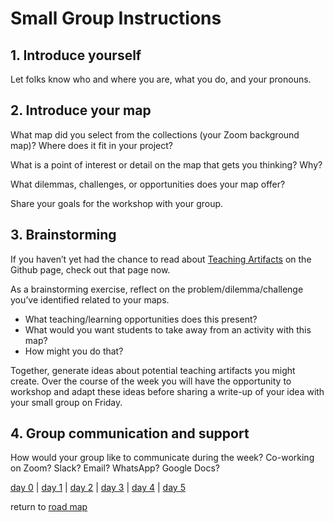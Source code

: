 # Small Group Instructions  
## 1. Introduce yourself 

Let folks know who and where you are, what you do, and your pronouns.  

## 2. Introduce your map  
What map did you select from the collections (your Zoom background map)?  Where does it fit in your project?  

What is a point of interest or detail on the map that gets you thinking? Why?  

What dilemmas, challenges, or opportunities does your map offer?  

Share your goals for the workshop with your group.  

## 3. Brainstorming    
If you haven’t yet had the chance to read about [Teaching Artifacts](https://stanfordgeospatialcenter.github.io/undermapped-spaces-2022/teaching-artifacts.html) on the Github page, check out that page now.  

As a brainstorming exercise, reflect on the problem/dilemma/challenge you’ve identified related to your maps.   
- What teaching/learning opportunities does this present?  
- What would you want students to take away from an activity with this map?  
- How might you do that?

Together, generate ideas about potential teaching artifacts you might create. Over the course of the week you will have the opportunity to workshop and adapt these ideas before sharing a write-up of your idea with your small group on Friday.   

## 4. Group communication and support  
How would your group like to communicate during the week? Co-working on Zoom? Slack? Email? WhatsApp? Google Docs?
 

[day 0](../day0.md) | [day 1](../day1.md) | [day 2](../day2.md) | [day 3](../day3.md) | [day 4](../day4.md) | [day 5](../day5.md)  

return to [road map](../road_map.md)
